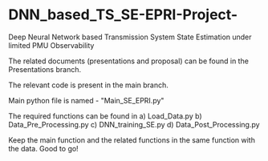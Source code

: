 # DNN_based_TS_SE-EPRI-Project-
Deep Neural Network based Transmission System State Estimation under limited PMU Observability

The related documents (presentations and proposal) can be found in the Presentations branch.

The relevant code is present in the  main branch.

Main python file is named - "Main_SE_EPRI.py"

The required functions can be found in
a) Load_Data.py
b) Data_Pre_Processing.py
c) DNN_training_SE.py
d) Data_Post_Processing.py

Keep the main function and the related functions in the same function with the data.
Good to go!
